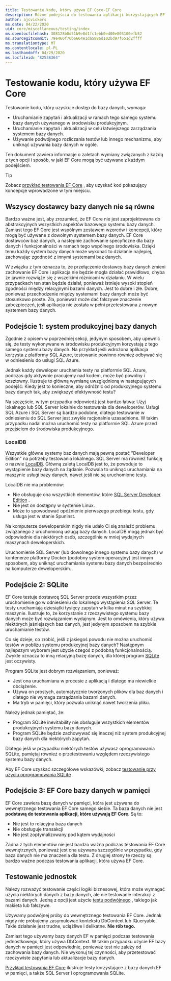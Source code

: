 ```yaml
---
title: Testowanie kodu, który używa EF Core-EF Core
description: Różne podejścia do testowania aplikacji korzystających EF Core
author: ajcvickers
ms.date: 04/22/2020
uid: core/miscellaneous/testing/index
ms.openlocfilehash: 308128b0d51b9e0d1fc1ebb0ed00e803100efb52
ms.sourcegitcommit: 79e460f76b6664e1da5886d102bd97f651d2ffff
ms.translationtype: MT
ms.contentlocale: pl-PL
ms.lasthandoff: 04/29/2020
ms.locfileid: "82538364"
---
```

# <a name="testing-code-that-uses-ef-core"></a>Testowanie kodu, który używa EF Core

Testowanie kodu, który uzyskuje dostęp do bazy danych, wymaga:
* Uruchamianie zapytań i aktualizacji w ramach tego samego systemu bazy danych używanego w środowisku produkcyjnym.
* Uruchamianie zapytań i aktualizacji w celu łatwiejszego zarządzania systemem bazy danych.
* Używanie podwójnego rozliczania testów lub innego mechanizmu, aby uniknąć używania bazy danych w ogóle.

Ten dokument zawiera informacje o zaletach wymiany związanych z każdą z tych opcji i sposób, w jaki EF Core mogą być używane z każdym podejściem.  

> [!TIP]
> Zobacz [przykład testowania EF Core](xref:core/miscellaneous/testing/testing-sample) , aby uzyskać kod pokazujący koncepcje wprowadzone w tym miejscu. 

## <a name="all-database-providers-are-not-equal"></a>Wszyscy dostawcy bazy danych nie są równe

Bardzo ważne jest, aby zrozumieć, że EF Core nie jest zaprojektowana do abstrakcyjnych wszystkich aspektów bazowego systemu bazy danych.
Zamiast tego EF Core jest wspólnym zestawem wzorców i koncepcji, które mogą być używane z dowolnym systemem bazy danych.
EF Core dostawców baz danych, a następnie zachowanie specyficzne dla bazy danych i funkcjonalności w ramach tego wspólnego środowiska.
Dzięki temu każdy system bazy danych może wykonać to działanie najlepiej, zachowując zgodność z innymi systemami baz danych. 

W związku z tym oznacza to, że przełączenie dostawcy bazy danych zmieni zachowanie EF Core i aplikacja nie będzie mogła działać prawidłowo, chyba że jawnie rozwiąże się z wszelkimi różnicami w działaniu.
W wielu przypadkach ten stan będzie działał, ponieważ istnieje wysoki stopień zgodności między relacyjnymi bazami danych.
Jest to dobre i złe.
Dobre, ponieważ przechodzenie między systemami bazy danych może być stosunkowo proste.
Zła, ponieważ może dać fałszywe znaczenie zabezpieczeń, jeśli aplikacja nie została w pełni przetestowana z nowym systemem bazy danych.  

## <a name="approach-1-production-database-system"></a>Podejście 1: system produkcyjnej bazy danych

Zgodnie z opisem w poprzedniej sekcji, jedynym sposobem, aby upewnić się, że testy wykonywane w środowisku produkcyjnym korzystają z tego samego systemu bazy danych.
Na przykład jeśli wdrożona aplikacja korzysta z platformy SQL Azure, testowanie powinno również odbywać się w odniesieniu do usługi SQL Azure.

Jednak każdy deweloper uruchamia testy na platformie SQL Azure, podczas gdy aktywnie pracujemy nad kodem, może być powolny i kosztowny.
Ilustruje to główną wymianę uwzględnioną w następujących podejść: Kiedy jest to konieczne, aby odróżnić od produkcyjnego systemu bazy danych tak, aby zwiększyć efektywność testu?

Na szczęście, w tym przypadku odpowiedź jest bardzo łatwa: Użyj lokalnego lub SQL Server lokalnie do testowania dla deweloperów.
Usługi SQL Azure i SQL Server są bardzo podobne, dlatego testowanie w odniesieniu do SQL Server jest zwykle racjonalnie uzasadnione.
W takim przypadku nadal można uruchomić testy na platformie SQL Azure przed przejściem do środowiska produkcyjnego.
 
### <a name="localdb"></a>LocalDB 

Wszystkie główne systemy baz danych mają pewną postać "Developer Edition" na potrzeby testowania lokalnego.
SQL Server ma również funkcję o nazwie [LocalDB](/sql/database-engine/configure-windows/sql-server-express-localdb?view=sql-server-ver15).
Główną zaletą LocalDB jest to, że powoduje to wystąpienie bazy danych na żądanie.
Pozwala to uniknąć uruchamiania na maszynie usługi bazy danych, nawet jeśli nie są uruchomione testy.

LocalDB nie ma problemów:
* Nie obsługuje ona wszystkich elementów, które [SQL Server Developer Edition](/sql/sql-server/editions-and-components-of-sql-server-2016?view=sql-server-ver15) .
* Nie jest on dostępny w systemie Linux.
* Może to spowodować opóźnienie pierwszego przebiegu testu, gdy usługa jest w stanie Spuninst.

Na komputerze deweloperskim nigdy nie udało Ci się znaleźć problemu związanego z uruchomioną usługą bazy danych.
LocalDB mogą jednak być odpowiednie dla niektórych osób, szczególnie w mniej wydajnych maszynach deweloperskich.

Uruchomienie SQL Server (lub dowolnego innego systemu bazy danych) w kontenerze platformy Docker (podobny system operacyjny) jest innym sposobem, aby uniknąć uruchamiania systemu bazy danych bezpośrednio na komputerze deweloperskim.  

## <a name="approach-2-sqlite"></a>Podejście 2: SQLite

EF Core testuje dostawcę SQL Server przede wszystkim przez uruchomienie go w odniesieniu do lokalnego wystąpienia SQL Server.
Te testy uruchamiają dziesiątki tysięcy zapytań w kilka minut na szybkiej maszynie.
Ilustruje to, że korzystanie z rzeczywistego systemu bazy danych może być rozwiązaniem wydajnym.
Jest to omówienia, który używa niektórych jaśniejszych baz danych, jest jedynym sposobem na szybkie uruchamianie testów.

Co się dzieje, co zrobić, jeśli z jakiegoś powodu nie można uruchomić testów w pobliżu systemu produkcyjnej bazy danych?
Następnym najlepszym wyborem jest użycie czegoś z podobną funkcjonalnością.
Zwykle oznacza to inną relacyjną bazę danych, dla której program [SQLite](https://sqlite.org/index.html) jest oczywisty.

Program SQLite jest dobrym rozwiązaniem, ponieważ:
* Jest ona uruchamiana w procesie z aplikacją i dlatego ma niewielkie obciążenie.
* Używa on prostych, automatycznie tworzonych plików dla baz danych i dlatego nie wymaga zarządzania bazami danych.
* Ma tryb w pamięci, który pozwala uniknąć nawet tworzenia pliku.

Należy jednak pamiętać, że:
* Program SQLite inevitability nie obsługuje wszystkich elementów produkcyjnych systemu bazy danych.
* Program SQLite będzie zachowywać się inaczej niż system produkcyjnej bazy danych dla niektórych zapytań.

Dlatego jeśli w przypadku niektórych testów używasz oprogramowania SQLite, pamiętaj również o przetestowaniu względem rzeczywistego systemu bazy danych.

Aby EF Core uzyskać szczegółowe wskazówki, zobacz [testowanie przy użyciu oprogramowania SQLite](xref:core/miscellaneous/testing/sqlite) . 

## <a name="approach-3-the-ef-core-in-memory-database"></a>Podejście 3: EF Core bazy danych w pamięci

EF Core zawiera bazę danych w pamięci, która jest używana do wewnętrznego testowania EF Core samego siebie.
Ta baza danych nie jest **podstawą do testowania aplikacji, które używają EF Core**. Są to:
* Nie jest to relacyjna baza danych
* Nie obsługuje transakcji
* Nie jest zoptymalizowany pod kątem wydajności

Żadna z tych elementów nie jest bardzo ważna podczas testowania EF Core wewnętrznych, ponieważ jest ona używana szczególnie w przypadku, gdy baza danych nie ma znaczenia dla testu.
Z drugiej strony te rzeczy są bardzo ważne podczas testowania aplikacji, która używa EF Core.

## <a name="unit-testing"></a>Testowanie jednostek

Należy rozważyć testowanie części logiki biznesowej, która może wymagać użycia niektórych danych z bazy danych, ale nie testowanie interakcji z bazami danych.
Jedną z opcji jest użycie [testu podwójnego](https://en.wikipedia.org/wiki/Test_double) , takiego jak makieta lub fałszywe.

Używamy podwójnej próby do wewnętrznego testowania EF Core.
Jednak nigdy nie próbujemy zasymulować kontekstu DbContext lub IQueryable.
Takie działanie jest trudne, uciążliwe i delikatne.
**Nie rób tego.**

Zamiast tego używamy bazy danych EF w pamięci podczas testowania jednostkowego, który używa DbContext.
W takim przypadku użycie EF bazy danych w pamięci jest odpowiednie, ponieważ test nie zależy od zachowania bazy danych.
Nie wykonuj tej czynności, aby przetestować rzeczywiste zapytania lub aktualizacje bazy danych.   

[Przykład testowania EF Core](xref:core/miscellaneous/testing/testing-sample) ilustruje testy korzystające z bazy danych EF w pamięci, a także SQL Server i oprogramowania SQLite. 
